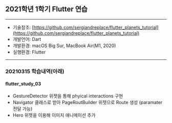 ## 2021학년 1학기 Flutter 연습

---

- 기술참조: [https://github.com/sergiandreplace/flutter_planets_tutorial](https://github.com/sergiandreplace/flutter_planets_tutorial)
- 개발언어: Dart
- 개발환경: macOS Big Sur, MacBook Air(M1, 2020)
- 실행환경: Flutter

---

### 20210315 학습내역(아래)
#### flutter_study_03
- GestureDetector 위젯을 통해 phyical interactions 구현
- Navigator 클래스로 받아 PageRoutBuilder 위젯으로 Route 생성 (paramater 전달 가능)
- Hero 위젯을 이용해 이미지 애니메이션 추가
